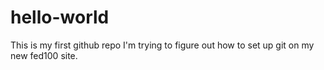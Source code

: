 # hello-world
This is my first github repo
I'm trying to figure out how to set up git on my new fed100 site.
